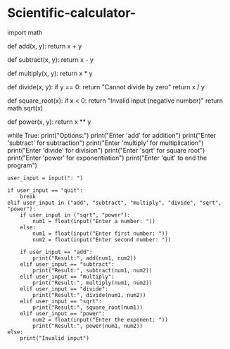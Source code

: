 # Scientific-calculator-
import math

def add(x, y):
    return x + y

def subtract(x, y):
    return x - y

def multiply(x, y):
    return x * y

def divide(x, y):
    if y == 0:
        return "Cannot divide by zero"
    return x / y

def square_root(x):
    if x < 0:
        return "Invalid input (negative number)"
    return math.sqrt(x)

def power(x, y):
    return x ** y

while True:
    print("Options:")
    print("Enter 'add' for addition")
    print("Enter 'subtract' for subtraction")
    print("Enter 'multiply' for multiplication")
    print("Enter 'divide' for division")
    print("Enter 'sqrt' for square root")
    print("Enter 'power' for exponentiation")
    print("Enter 'quit' to end the program")
    
    user_input = input(": ")

    if user_input == "quit":
        break
    elif user_input in ("add", "subtract", "multiply", "divide", "sqrt", "power"):
        if user_input in ("sqrt", "power"):
            num1 = float(input("Enter a number: "))
        else:
            num1 = float(input("Enter first number: "))
            num2 = float(input("Enter second number: "))
        
        if user_input == "add":
            print("Result:", add(num1, num2))
        elif user_input == "subtract":
            print("Result:", subtract(num1, num2))
        elif user_input == "multiply":
            print("Result:", multiply(num1, num2))
        elif user_input == "divide":
            print("Result:", divide(num1, num2))
        elif user_input == "sqrt":
            print("Result:", square_root(num1))
        elif user_input == "power":
            num2 = float(input("Enter the exponent: "))
            print("Result:", power(num1, num2))
    else:
        print("Invalid input")

